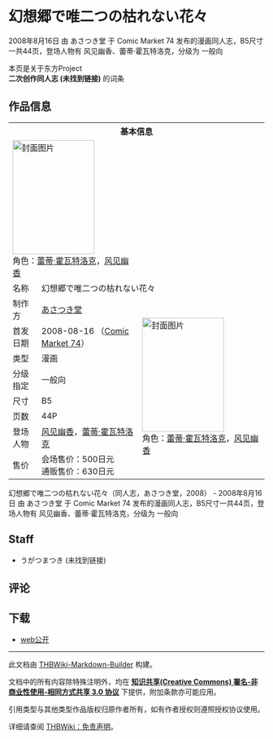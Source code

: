 # 幻想郷で唯二つの枯れない花々

<!-- source html: G:\repos\THBWiki-Markdown-Builder\THBWikiMarkdown\Temp\main\f\f0\ns0%3A%E5%B9%BB%E6%83%B3%E9%83%B7%E3%81%A7%E5%94%AF%E4%BA%8C%E3%81%A4%E3%81%AE%E6%9E%AF%E3%82%8C%E3%81%AA%E3%81%84%E8%8A%B1%E3%80%85.html -->

2008年8月16日 由 あさつき堂 于 Comic Market 74 发布的漫画同人志，B5尺寸一共44页，登场人物有 风见幽香、蕾蒂·霍瓦特洛克，分级为 一般向

本页是关于东方Project  
 **二次创作同人志 (未找到链接)** 的词条

## 作品信息

<table><tbody><tr><th colspan="3">基本信息</th></tr><tr><td class="cover-artwork-mobile" colspan="2"><a href="./文件-幻想郷で唯二つの枯れない花々封面.jpg.md" class="image" title="封面图片"><img alt="封面图片" src="https://upload.thwiki.cc/thumb/c/c6/%E5%B9%BB%E6%83%B3%E9%83%B7%E3%81%A7%E5%94%AF%E4%BA%8C%E3%81%A4%E3%81%AE%E6%9E%AF%E3%82%8C%E3%81%AA%E3%81%84%E8%8A%B1%E3%80%85%E5%B0%81%E9%9D%A2.jpg/161px-%E5%B9%BB%E6%83%B3%E9%83%B7%E3%81%A7%E5%94%AF%E4%BA%8C%E3%81%A4%E3%81%AE%E6%9E%AF%E3%82%8C%E3%81%AA%E3%81%84%E8%8A%B1%E3%80%85%E5%B0%81%E9%9D%A2.jpg" decoding="async" loading="lazy" width="161" height="224" srcset="https://upload.thwiki.cc/thumb/c/c6/%E5%B9%BB%E6%83%B3%E9%83%B7%E3%81%A7%E5%94%AF%E4%BA%8C%E3%81%A4%E3%81%AE%E6%9E%AF%E3%82%8C%E3%81%AA%E3%81%84%E8%8A%B1%E3%80%85%E5%B0%81%E9%9D%A2.jpg/242px-%E5%B9%BB%E6%83%B3%E9%83%B7%E3%81%A7%E5%94%AF%E4%BA%8C%E3%81%A4%E3%81%AE%E6%9E%AF%E3%82%8C%E3%81%AA%E3%81%84%E8%8A%B1%E3%80%85%E5%B0%81%E9%9D%A2.jpg 1.5x, https://upload.thwiki.cc/thumb/c/c6/%E5%B9%BB%E6%83%B3%E9%83%B7%E3%81%A7%E5%94%AF%E4%BA%8C%E3%81%A4%E3%81%AE%E6%9E%AF%E3%82%8C%E3%81%AA%E3%81%84%E8%8A%B1%E3%80%85%E5%B0%81%E9%9D%A2.jpg/323px-%E5%B9%BB%E6%83%B3%E9%83%B7%E3%81%A7%E5%94%AF%E4%BA%8C%E3%81%A4%E3%81%AE%E6%9E%AF%E3%82%8C%E3%81%AA%E3%81%84%E8%8A%B1%E3%80%85%E5%B0%81%E9%9D%A2.jpg 2x" data-file-width="577" data-file-height="800"></a><div class="cover-char">角色：<a href="./蕾蒂·霍瓦特洛克.md" title="蕾蒂·霍瓦特洛克">蕾蒂·霍瓦特洛克</a>，<a href="./风见幽香.md" title="风见幽香">风见幽香</a></div></td>
</tr><tr><td class="label">名称</td><td colspan="2"> 幻想郷で唯二つの枯れない花々 </td></tr><tr><td class="label">制作方</td><td><a href="./あさつき堂.md" title="あさつき堂">あさつき堂</a></td><td class="cover-artwork" rowspan="8" style="min-width:224px;"><a href="./文件-幻想郷で唯二つの枯れない花々封面.jpg.md" class="image" title="封面图片"><img alt="封面图片" src="https://upload.thwiki.cc/thumb/c/c6/%E5%B9%BB%E6%83%B3%E9%83%B7%E3%81%A7%E5%94%AF%E4%BA%8C%E3%81%A4%E3%81%AE%E6%9E%AF%E3%82%8C%E3%81%AA%E3%81%84%E8%8A%B1%E3%80%85%E5%B0%81%E9%9D%A2.jpg/161px-%E5%B9%BB%E6%83%B3%E9%83%B7%E3%81%A7%E5%94%AF%E4%BA%8C%E3%81%A4%E3%81%AE%E6%9E%AF%E3%82%8C%E3%81%AA%E3%81%84%E8%8A%B1%E3%80%85%E5%B0%81%E9%9D%A2.jpg" decoding="async" loading="lazy" width="161" height="224" srcset="https://upload.thwiki.cc/thumb/c/c6/%E5%B9%BB%E6%83%B3%E9%83%B7%E3%81%A7%E5%94%AF%E4%BA%8C%E3%81%A4%E3%81%AE%E6%9E%AF%E3%82%8C%E3%81%AA%E3%81%84%E8%8A%B1%E3%80%85%E5%B0%81%E9%9D%A2.jpg/242px-%E5%B9%BB%E6%83%B3%E9%83%B7%E3%81%A7%E5%94%AF%E4%BA%8C%E3%81%A4%E3%81%AE%E6%9E%AF%E3%82%8C%E3%81%AA%E3%81%84%E8%8A%B1%E3%80%85%E5%B0%81%E9%9D%A2.jpg 1.5x, https://upload.thwiki.cc/thumb/c/c6/%E5%B9%BB%E6%83%B3%E9%83%B7%E3%81%A7%E5%94%AF%E4%BA%8C%E3%81%A4%E3%81%AE%E6%9E%AF%E3%82%8C%E3%81%AA%E3%81%84%E8%8A%B1%E3%80%85%E5%B0%81%E9%9D%A2.jpg/323px-%E5%B9%BB%E6%83%B3%E9%83%B7%E3%81%A7%E5%94%AF%E4%BA%8C%E3%81%A4%E3%81%AE%E6%9E%AF%E3%82%8C%E3%81%AA%E3%81%84%E8%8A%B1%E3%80%85%E5%B0%81%E9%9D%A2.jpg 2x" data-file-width="577" data-file-height="800"></a><div class="cover-char">角色：<a href="./蕾蒂·霍瓦特洛克.md" title="蕾蒂·霍瓦特洛克">蕾蒂·霍瓦特洛克</a>，<a href="./风见幽香.md" title="风见幽香">风见幽香</a></div></td>
</tr><tr><td class="label">首发日期</td><td>2008-08-16&#160;（<a href="/展会作品列表?e=Comic+Market%2374">Comic Market 74</a>）</td></tr><tr><td class="label">类型</td><td>漫画</td></tr><tr><td class="label">分级指定</td><td>一般向</td></tr><tr><td class="label">尺寸</td><td>B5</td></tr><tr><td class="label">页数</td><td>44P</td></tr><tr><td class="label">登场人物</td><td><a href="./风见幽香.md" title="风见幽香">风见幽香</a>，<a href="./蕾蒂·霍瓦特洛克.md" title="蕾蒂·霍瓦特洛克">蕾蒂·霍瓦特洛克</a></td></tr><tr><td class="label">售价</td><td>会场售价：500日元<br>通贩售价：630日元</td></tr></tbody></table>

幻想郷で唯二つの枯れない花々（同人志，あさつき堂，2008） - 2008年8月16日 由 あさつき堂 于 Comic Market 74 发布的漫画同人志，B5尺寸一共44页，登场人物有 风见幽香、蕾蒂·霍瓦特洛克，分级为 一般向

## Staff
- うがつまつき (未找到链接)


## 评论

## 下载
- [web公开](http://asatsukidou.6.ql.bz/karenaihana.html)

  
  

  





---

此文档由 [THBWiki-Markdown-Builder](https://github.com/Delsin-Yu/THBWiki-Markdown-Builder) 构建。

文档中的所有内容除特殊注明外，均在 [**知识共享(Creative Commons) 署名-非商业性使用-相同方式共享 3.0 协议**](https://creativecommons.org/licenses/by-sa/3.0/deed.zh-hans) 下提供，附加条款亦可能应用。

引用类型与其他类型作品版权归原作者所有，如有作者授权则遵照授权协议使用。

详细请查阅 [THBWiki：免责声明](https://thbwiki.cc/THBWiki:%E5%85%8D%E8%B4%A3%E5%A3%B0%E6%98%8E)。

